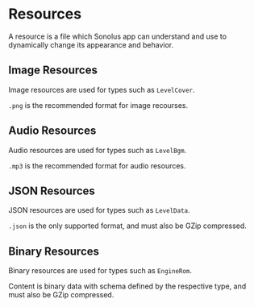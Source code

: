 # Resources

A resource is a file which Sonolus app can understand and use to dynamically change its appearance and behavior.

## Image Resources

Image resources are used for types such as `LevelCover`.

`.png` is the recommended format for image recourses.

## Audio Resources

Audio resources are used for types such as `LevelBgm`.

`.mp3` is the recommended format for audio resources.

## JSON Resources

JSON resources are used for types such as `LevelData`.

`.json` is the only supported format, and must also be GZip compressed.

## Binary Resources

Binary resources are used for types such as `EngineRom`.

Content is binary data with schema defined by the respective type, and must also be GZip compressed.
